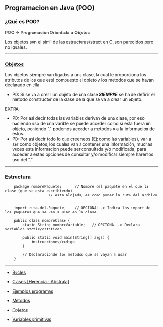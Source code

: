 ## Programacion en Java (POO)

### ¿Qué es POO?

POO -> Programacion Orientada a Objetos

Los objetos son el simil de las estructuras/struct en C, son parecidos pero no iguales.

---
### [Objetos](./Objetos)

Los objetos siempre van ligados a una clase, la cual le proporciona los atributos de los que está compuesto el objeto y los metodos que se hayan declarado en ella.

+ PD: Si se va a crear un objeto de una clase *__SIEMPRE__* se ha de definir el metodo constructor de la clase de la que se va a crear un objeto.

EXTRA
+ PD: Por asi decir todas las variables derivan de una clase, por eso haciendo uso de una varible se puede acceder como si esta fuera un objeto, poniendo "." podemos acceder a metodos o a la informacion de estos.
+ PD: Por asi decir todo lo que creemeos (Ej: como las variables), van a ser como objetos, los cuales van a contener una información, muchas veces esta informacion puede ser consultada y/o modificada, para acceder a estas opciones de consultar y/o modificar siempre haremos uso del "."
---
### Estructura

```
	package nombrePaquete;		// Nombre del paquete en el que la clase (que se esta escribiendo)
					// esta alojada, es como poner la ruta del archivo


	import ruta.del.Paquete;	// OPCIONAL -> Indica los import de los paquetes que se van a usar en la clase

	public class nombreClase {
		static String nombreVariable;	// OPCIONAL -> Declara variables static/estaticas
		
		public static void main(String[] args) {
			instrucciones/código
		}
		
		// Declaracionde los metodos que se vayan a usar
	}
```
---

+ [Bucles](./Bucles)
+ [Clases \[Herencia - Abstrata\]](https://github.com/rkatins/Empezando-a-programar/tree/main/Empezar%20en%20Java/Clases%20%5BHerencia%20-%20Abstracta%5D)
+ [Ejemplos programas](https://github.com/rkatins/Empezando-a-programar/edit/main/Empezar%20en%20Java/README.md)
+ [Metodos](./Metodos)
+ [Objetos](./Objetos)
+ [Variables primitivas](./Variables)
